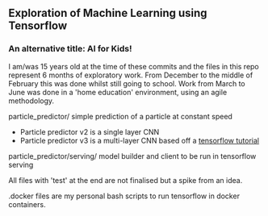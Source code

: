 ## Exploration of Machine Learning using Tensorflow

### An alternative title: AI for Kids!

I am/was 15 years old at the time of these commits and the files in this repo represent 6 months of exploratory work. 
From December to the middle of February this was done whilst still going to school. 
Work from March to June was done in a 'home education' environment, using an agile methodology.

particle_predictor/ simple prediction of a particle at constant speed
  * Particle predictor v2 is a single layer CNN
  * Particle predictor v3 is a multi-layer CNN based off a [tensorflow tutorial](https://www.tensorflow.org/get_started/mnist/pros)

particle_predictor/serving/ model builder and client to be run in tensorflow serving


All files with 'test' at the end are not finalised but a spike from an idea.

.docker files are my personal bash scripts to run tensorflow in docker containers.